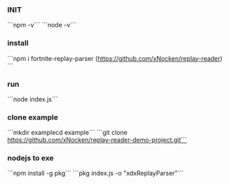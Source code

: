### INIT
´´´npm -v´´´
´´´node -v´´´

### install
´´´npm i fortnite-replay-parser (https://github.com/xNocken/replay-reader)´´´

### run
´´´node index.js´´´


### clone example
´´´mkdir examplecd example´´´
´´´git clone https://github.com/xNocken/replay-reader-demo-project.git´´´


### nodejs to exe
´´´npm install -g pkg´´´
´´´pkg index.js -o "xdxReplayParser"´´´
